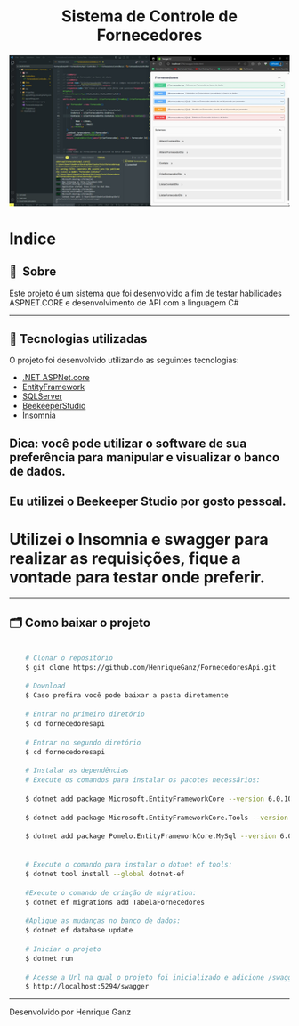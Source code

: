 <h1 align="center">
    Sistema de Controle de Fornecedores
</h1>
    <img src="public/apresentacao(1).jpeg">
<h1>
    
</h1>

# Indice

## 🔖&nbsp; Sobre

Este projeto  é um sistema que foi desenvolvido a fim de testar habilidades ASPNET.CORE e desenvolvimento de API com a linguagem C#

---

## 🚀 Tecnologias utilizadas

O projeto foi desenvolvido utilizando as seguintes tecnologias:

- [.NET ASPNet.core](https://https://learn.microsoft.com/pt-br/aspnet/core/introduction-to-aspnet-core?view=aspnetcore-7.0.org)
- [EntityFramework](https://learn.microsoft.com/pt-br/ef/)
- [SQLServer](https://learn.microsoft.com/pt-br/sql/?view=sql-server-ver16)
- [BeekeeperStudio](https://www.beekeeperstudio.io/)
- [Insomnia](https://insomnia.rest/download)

## Dica: você pode utilizar o software de sua preferência para manipular e visualizar o banco de dados.
## Eu utilizei o Beekeeper Studio por gosto pessoal.

# Utilizei o Insomnia e swagger para realizar as requisições, fique a vontade para testar onde preferir.  

---

## 🗂 Como baixar o projeto

```bash

    # Clonar o repositório
    $ git clone https://github.com/HenriqueGanz/FornecedoresApi.git

    # Download
    $ Caso prefira você pode baixar a pasta diretamente 

    # Entrar no primeiro diretório
    $ cd fornecedoresapi

    # Entrar no segundo diretório
    $ cd fornecedoresapi

    # Instalar as dependências
    # Execute os comandos para instalar os pacotes necessários:

    $ dotnet add package Microsoft.EntityFrameworkCore --version 6.0.10

    $ dotnet add package Microsoft.EntityFrameworkCore.Tools --version 6.0.10

    $ dotnet add package Pomelo.EntityFrameworkCore.MySql --version 6.0.2


    # Execute o comando para instalar o dotnet ef tools:
    $ dotnet tool install --global dotnet-ef

    #Execute o comando de criação de migration:
    $ dotnet ef migrations add TabelaFornecedores

    #Aplique as mudanças no banco de dados:
    $ dotnet ef database update

    # Iniciar o projeto
    $ dotnet run

    # Acesse a Url na qual o projeto foi inicializado e adicione /swagger, exemplo:
    $ http://localhost:5294/swagger
```

---

Desenvolvido por Henrique Ganz
